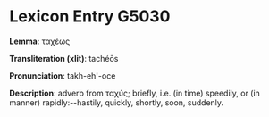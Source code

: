 # Lexicon Entry G5030

**Lemma**: ταχέως

**Transliteration (xlit)**: tachéōs

**Pronunciation**: takh-eh'-oce

**Description**:
adverb from ταχύς; briefly, i.e. (in time) speedily, or (in manner) rapidly:--hastily, quickly, shortly, soon, suddenly.
